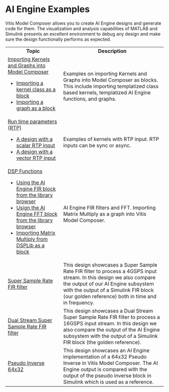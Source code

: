 # AI Engine Examples

Vitis Model Composer allows you to create AI Engine designs and generate code for them. The visualization and analysis capabilities of MATLAB and Simulink presents an excellent environment to debug any design and make sure the design functionally performs as expected.

<table style="width:100%">
 <tr>
 <td width="35%" align="center"><b>Topic</b>
 <td width="65%" align="center"><b>Description</b>
 </tr>
 <tr>
 <td align="left">
   <a href="./Importing_AIE_blocks/README.md">Importing Kernels and Graphs into Model Composer</a>
  <ul>
  <li><a href="./Importing_AIE_blocks/AIE_Class_Kernel_FIR/README.md">Importing a kernel class as a block</a></li>
  <li><a href="./Importing_AIE_blocks/AIE_Graph/README.md">Importing a graph as a block</a></li>
</ul> 
 </td>
 <td>Examples on importing Kernels and Graphs into Model Composer as blocks. This include importing templatized class based kernels, templatized AI Engine functions, and graphs. </td>
 </tr>
 <tr>
 <td align="left">
   <a href="./Run_Time_Parameters/README.md">Run time parameters (RTP)</a>
    <ul>
  <li><a href="./Run_Time_Parameters/rtp_scalar/README.md">A design with a scalar RTP input</a></li>
  <li><a href="./Run_Time_Parameters/rtp_vector/README.md">A design with a vector RTP input</a></li>
</ul> 
 </td>
 <td>Examples of kernels with RTP input. RTP inputs can be sync or async. </td>
 </tr>
 <tr>
 <td align="left">
   <a href="./DSPlib/README.md">DSP Functions</a>
      <ul>
  <li><a href="./DSPlib/fir/README.md">Using the AI Engine FIR block from the library browser</a></li>
  <li><a href="./DSPlib/fft/README.md">Usign the AI Engine FFT block from the library browser</a></li>
  <li><a href="./DSPlib/matrix_multiply/README.md">Importing Matrix Multiply from DSPLib as a block</a></li>     
</ul> 
 </td>
 <td>AI Engine FIR filters and FFT. Importing Matrix Multiply as a graph into Vitis Model Composer.</td>
 </tr>
 
 <tr>
 <td align="left">
   <a href="./SingleStreamSSR_FIR/README.md">Super Sample Rate FIR filter</a>
 </td>
 <td> This design showcases a Super Sample Rate FIR filter to process a 4GSPS input stream. In this design we also compare the output of our AI Engine subsystem with the output of a Simulink FIR block (our golden reference) both in time and in frequency. 
 </td> 
 </tr>
 
 <tr>
 <td align="left">
   <a href="./DualStreamSSR_FIR/README.md">Dual Stream Super Sample Rate FIR filter</a>
 </td>
 <td> This design showcases a Dual Stream Super Sample Rate FIR filter to process a 16GSPS input stream. In this design we also compare the output of the AI Engine subsystem with the output of a Simulink FIR block (the golden reference). 
 </td> 
 </tr>
 
  <tr>
 <td align="left">
 <a href="./Pseudo_Inverse_64x32/README.md">Pseudo Inverse 64x32 </a>
 </td>
 <td> This design showcases an AI Engine implementation of a 64x32 Pseudo Inverse in Vitis Model Composer. The AI Engine output is compared with the output of the pseudo inverse block in Simulink which is used as a reference.</td>
 </tr>
 
 </table>
 

